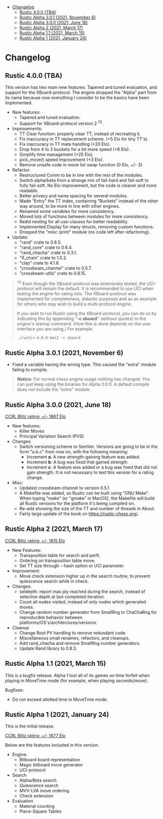
<!-- @import "[TOC]" {cmd="toc" depthFrom=1 depthTo=6 orderedList=false} -->

<!-- code_chunk_output -->

- [Changelog](#changelog)
  - [Rustic 4.0.0 (TBA)](#rustic-400-tba)
  - [Rustic Alpha 3.0.1 (2021, November 6)](#rustic-alpha-301-2021-november-6)
  - [Rustic Alpha 3.0.0 (2021, June 18)](#rustic-alpha-300-2021-june-18)
  - [Rustic Alpha 2 (2021, March 17)](#rustic-alpha-2-2021-march-17)
  - [Rustic Alpha 1.1 (2021, March 15)](#rustic-alpha-11-2021-march-15)
  - [Rustic Alpha 1 (2021, January 24)](#rustic-alpha-1-2021-january-24)

<!-- /code_chunk_output -->
# Changelog

## Rustic 4.0.0 (TBA)

This version has two main new features: Tapered and tuned evaluation, and
support for the XBoard-protocol. The engine dropped the "Alpha" part from
its name because now everything I consider to be the basics have been
implemented.

- New features:
  - Tapered and tuned evaluation.
  - Support for XBoard-protocol version 2 <sup>(1)</sup>.
- Improvements:
  - TT Clear function: properly clear TT, instead of recreating it.
  - Fix inaccuracy in TT replacement scheme. (+5 Elo for tiny TT's).
  - Fix inaccuracy in TT mate handling (+20 Elo).
  - Drop from 4 to 3 buckets for a bit more speed (+8 Elo).
  - Simplify time management (+25 Elo).
  - pick_move() speed improvement (+3 Elo).
  - Remove unsafe code in move list swap function (0 Elo, +/- 3).
- Refactor:
  - Restructured Comm to be in line with the rest of the modules.
  - Switch alpha/beta from a strange mix of fail-hard and fail-soft to
    fully fail-soft. No Elo improvement, but the code is cleaner and more
    readable.
  - Better privacy and name spacing for several modules.
  - Made "Entry" the TT index, containing "Buckets" instead of the other
    way around, to be more in line with other engines.
  - Renamed some variables for more consistency.
  - Moved lots of functions between modules for more consistency.
  - Redid nesting for all use-clauses for better readability.
  - Implemented Display for many structs, removing custom functions.
  - Dropped the "misc::print" module (no code left after refactoring).
- Update:
  - "rand" crate to 0.8.5.
  - "rand_core" crate to 0.6.4.
  - "rand_chacha" crate to 0.3.1.
  - "if_chain" crate to 1.0.2.
  - "clap" crate to 4.1.8.
  - "crossbeam_channel" crate to 0.5.7.
  - "crossbeam-utils" crate to 0.8.15.

> <sup>(1)</sup> Even though the XBoard-protocol was extensively tested,
> the UCI-protocol will remain the default. It is recommended to use UCI
> when testing the engine for rating lists. The XBoard-protocol was
> implemented for completeness, didactic purposes and as an example for
> others who may wish to build a multi-protocol engine.
> 
> If you wish to run Rustic using the XBoard-protocol, you can do so by
> indicating this by appending "**-c xboard**" (without quotes) to the
> engine's startup command. (How this is done depends on the user interface
> you are using.) For example:
> 
> ```
> ./rustic-4.0.0-bmi2 -c xboard
> ```

## Rustic Alpha 3.0.1 (2021, November 6)

- Fixed a variable having the wrong type. This caused the "extra" module
  failing to compile.

> **Notice:** For normal chess engine usage nothing has changed. You can just keep
> using the binaries for Alpha 3.0.0. A default compile does not include the
> "extra" module.

## Rustic Alpha 3.0.0 (2021, June 18)

[CCRL Blitz rating: +/- 1867 Elo](https://www.computerchess.org.uk/ccrl/404/cgi/engine_details.cgi?print=Details&each_game=1&eng=Rustic%20Alpha%203.0.0%2064-bit#Rustic_Alpha_3_0_0_64-bit)

- New features:
  - Killer Moves
  - Principal Variation Search (PVS)
- Changes:
  - Switch versioning scheme to SemVer. Versions are going to be in the
    form "a.b.c" from now on, with the following meaning:
    - Increment **a**: A new strength-gaining feature was added.
    - Increment **b**: A bug was fixed that gained strength.
    - Increment **c**: A feature was added or a bug was fixed that did not
      gain strength. It is not necessary to test this version for a rating
      change.
- Misc:
  - Updated crossbeam-channel to version 0.5.1
  - A Makefile was added, so Rustic can be built using "GNU Make". When
    typing "make" (or "gmake" in MacOS), the Makefile will build all Rustic
    versions for the platform it's being compiled on.
  - Re-add showing the size of the TT and number of threads in About.
  - Fairly large update of the book on https://rustic-chess.org/.

## Rustic Alpha 2 (2021, March 17)

[CCRL Blitz rating: +/- 1815 Elo](https://ccrl.chessdom.com/ccrl/404/cgi/engine_details.cgi?print=Details&each_game=1&eng=Rustic%20Alpha%202%2064-bit#Rustic_Alpha_2_64-bit)

- New Features:
  - Transposition table for search and perft.
  - Ordering on transposition table move.
  - Set TT size through --hash option or UCI parameter.
- Improvement:
  - Move check extension higher up in the search routine, to prevent
    quiescence search while in check.
- Changes:
  - seldepth: report max ply reached during the search, instead of
    selective depth at last completed iteration.
  - Count all nodes visited, instead of only nodes which generated moves.
  - Change random number generator from SmallRng to ChaChaRng for
    reproducible behavior between platforms/OS's/architectures/versions.
- Cleanup
  - Change Root PV handling to remove redundant code.
  - Miscellaneous small renames, refactors, and cleanups.
  - Add rand_chacha and remove SmallRng number generators.
  - Update Rand library to 0.8.3.

## Rustic Alpha 1.1 (2021, March 15)

This is a bugfix release. Alpha 1 lost all of its games on time forfeit
when playing in MoveTime mode (for example, when playing seconds/move).

Bugfixes:
- Do not exceed allotted time in MoveTime mode.

## Rustic Alpha 1 (2021, January 24)

This is the initial release.

[CCRL Blitz rating: +/- 1677 Elo](https://www.computerchess.org.uk/ccrl/404/cgi/engine_details.cgi?print=Details&each_game=1&eng=Rustic%20Alpha%201%2064-bit#Rustic_Alpha_1_64-bit)

Below are the features included in this version.

- Engine:
  - Bitboard board representation
  - Magic bitboard move generator
  - UCI-protocol
- Search
  - Alpha/Beta search
  - Quiescence search
  - MVV-LVA move ordering
  - Check extension
- Evaluation
  - Material counting
  - Piece-Square Tables